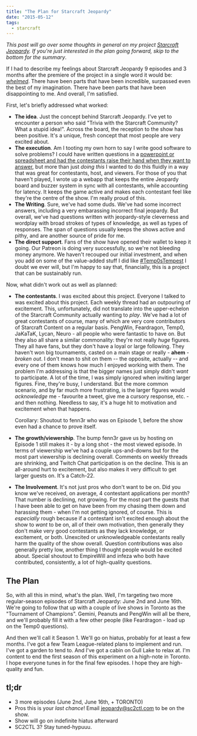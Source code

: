 ```yaml
---
title: "The Plan for Starcraft Jeopardy"
date: "2015-05-12"
tags:
  - starcraft
---
```


*This post will go over some thoughts in general on my project [Starcraft Jeopardy](https://sc2ctl.com/jeopardy). If you're
just interested in the plan going forward, skip to the bottom for the summary*.

If I had to describe my feelings about Starcraft Jeopardy 9 episodes and 3 months after the premiere of the project in a single word
it would be: *[whelmed](https://www.youtube.com/watch?v=UdBcnRFN4Vg)*. There have been parts that have been incredible, surpassed
even the best of my imagination. There have been parts that have been disappointing to me. And overall, I'm satisfied.

First, let's briefly addressed what worked:

* **The idea**. Just the concept behind Starcraft Jeopardy. I've yet to encounter a person who said "Trivia with the Starcraft
  Community? What a stupid idea!". Across the board, the reception to the show has been positive. It's a unique, fresh
  concept that most people are very excited about.
* **The execution**. Am I tooting my own horn to say I write good software to solve problems? I could have written questions
  in a [powerpoint or spreadsheet and had the contestants raise their hand when they want to answer](https://www.youtube.com/watch?v=fAqgm9W6EGw),
  but more than just *doing this* I wanted to do this fluidly in a way that was great for contestants, host, and viewers.
  For those of you that haven't played, I wrote up a webapp that keeps the entire Jeopardy board and buzzer system in sync
  with all contestants, while accounting for latency. It keeps the game active and makes each contestant feel like they're the
  centre of the show. I'm really proud of this.
* **The Writing**. Sure, we've had some duds. We've had some incorrect answers, including a very embarassing incorrect final
  jeopardy. But overall, we've had questions written with jeopardy-style cleverness and wordplay with broad strokes of types
  of knowledge, as well as types of responses. The span of questions usually keeps the shows active and pithy, and are another source
  of pride for me.
* **The direct support**. Fans of the show have opened their wallet to keep it going. Our Patreon is doing very successfully, so we're
  not bleeding money anymore. We haven't recouped our initial investment, and when you add on some of the value-added stuff
  I did like [#Temp0sTempest](http://www.reddit.com/r/starcraft/comments/35wc17/wallpaper_of_temp0_riding_a_tempest_out_of_a/)
  I doubt we ever will, but I'm happy to say that, financially, this is a project that can be sustainably run.
  
Now, what didn't work out as well as planned:

* **The contestants**. I was excited about this project. Everyone I talked to was excited about this project. Each weekly thread
  had an outpouring of excitement. This, unfortunately, did not translate into the upper-echelon of the Starcraft Community
  actually wanting to *play*. We've had a lot of great contestants of course, many of which are very core contributors of
  Starcraft Content on a regular basis. PengWin, Feardragon, Temp0, JaKaTaK, Lycan, Neuro - all people who were fantastic to have
  on. But they also all share a similar commonality: they're not really *huge* figures. They all have fans, but they don't have
  a loyal or large following. They haven't won big tournaments, casted on a main stage or really - **ahem** - *broken out*.
  I don't mean to shit on them -- the opposite, actually -- and every one of them knows how much I enjoyed working with them.
  The problem I'm addressing is that the bigger names just simply didn't *want* to participate. A lot of the time, I was simply
  ignored when inviting larger figures. Fine, they're busy, I understand. But the more common scenario, and by far much more
  frustrating, is the larger figures would *acknowledge* me - favourite a tweet, give me a cursory response, etc. - and then
  nothing. Needless to say, it's a huge hit to motivation and excitement when that happens.
  
  Corollary: Shoutout to fenn3r who was on Episode 1, before the show even had a chance to prove itself.
  
* **The growth/viewership**. The bump fenn3r gave us by hosting on Episode 1 still makes it - by a long shot - the most viewed
  episode. In terms of viewership we've had a couple ups-and-downs but for the most part viewership is declining overall.
  Comments on weekly threads are shrinking, and Twitch Chat participation is on the decline. This is an all-around hurt
  to excitement, but also makes it very difficult to get larger guests on. It's a Catch-22.
  
* **The Involvement**. It's not just pros who don't want to be on. Did you know we've received, on average, 4 contestant
  applications per month? That number is declining, not growing. For the most part the guests that I have been able to get
  on have been from my chasing them down and harassing them - when I'm not getting ignored, of course. This is *especially*
  rough because if a contestant isn't excited enough about the show to *want* to be on, all of their own motivation, then 
  generally they don't make very good contestants as they lack knowledge, or excitement, or both. Unexcited or unknowledgeable
  contestants really harm the quality of the show overall. Question contributions was also generally pretty low, another thing
  I thought people would be excited about. Special shoutout to EmpireWill and infeza who both have contributed, consistently, a 
  lot of high-quality questions.
  
  
The Plan
----------

So, with all this in mind, what's the plan. Well, I'm targeting two more regular-season episodes of Starcraft Jeopardy: June 2nd
and June 16th. We're going to follow that up with a couple of live shows in Toronto as the "Tournament of Champions". Gemini, Peanuts and PengWin
will all be there, and we'll probably fill it with a few other people (like Feardragon - load up on the Temp0 questions).

And then we'll call it Season 1. We'll go on hiatus, probably for at least a few months. I've got a few Team League-related plans to
implement and run. I've got a garden to tend to. And I've got a cabin on Gull Lake to relax at. I'm content to end the first 
season of this experiment on a high-note in Toronto. I hope everyone tunes in for the final few episodes. I hope they are
high-quality and fun.


tl;dr
-------
* 3 more episodes (June 2nd, June 16th, + TORONTO)
* Pros this is your *last chance*! Email jeopardy@sc2ctl.com to be on the show.
* Show will go on indefinite hiatus afterward
* SC2CTL 3? Stay tuned-hypuuu.
